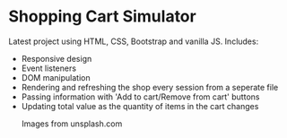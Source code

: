 <h1>Shopping Cart Simulator</h1> 

<p> Latest project using HTML, CSS, Bootstrap and vanilla JS. Includes:
<ul> <li>Responsive design</li>
<li>Event listeners</li>
<li>DOM manipulation
    <li> Rendering and refreshing the shop every session from a seperate file </li>
    <li> Passing information with 'Add to cart/Remove from cart' buttons</li>
    <li> Updating total value as the quantity of items in the cart changes</li></p>

</p>Images from unsplash.com</p> 
